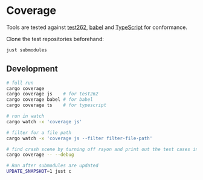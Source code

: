 # Coverage

Tools are tested against [test262], [babel] and [TypeScript] for conformance.

Clone the test repositories beforehand:

```bash
just submodules
```

## Development

```bash
# full run
cargo coverage
cargo coverage js    # for test262
cargo coverage babel # for babel
cargo coverage ts    # for typescript

# run in watch
cargo watch -x 'coverage js'

# filter for a file path
cargo watch -x 'coverage js --filter filter-file-path'

# find crash scene by turning off rayon and print out the test cases in serial
cargo coverage -- --debug

# Run after submodules are updated
UPDATE_SNAPSHOT=1 just c
```

<!-- Links -->

[test262]: https://github.com/tc39/test262
[babel]: https://github.com/babel/babel
[TypeScript]: https://github.com/microsoft/TypeScript
